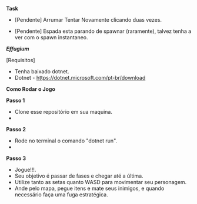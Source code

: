 **Task**
- [Pendente] Arrumar Tentar Novamente clicando duas vezes.

- [Pendente] Espada esta parando de spawnar (raramente), talvez tenha a ver com o spawn instantaneo.

***Effugium***

[Requisitos]
- Tenha baixado dotnet.
- Dotnet - https://dotnet.microsoft.com/pt-br/download

**Como Rodar o Jogo**

**Passo 1**
- Clone esse repositório em sua maquina.
- 
**Passo 2**
- Rode no terminal o comando "dotnet run".
- 
**Passo 3**
- Jogue!!!.
- Seu objetivo é passar de fases e chegar até a última.
- Utilize tanto as setas quanto WASD para movimentar seu personagem.
- Ande pelo mapa, pegue itens e mate seus inimigos, e quando necessário faça uma fuga estratégica.
